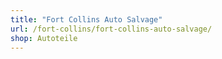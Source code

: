 ```yaml
---
title: "Fort Collins Auto Salvage"
url: /fort-collins/fort-collins-auto-salvage/
shop: Autoteile
---
```

